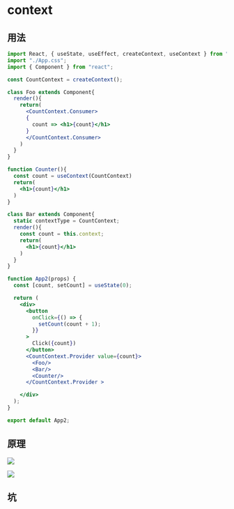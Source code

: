 # context

## 用法
```jsx
import React, { useState, useEffect, createContext, useContext } from "react";
import "./App.css";
import { Component } from "react";

const CountContext = createContext();

class Foo extends Component{
  render(){
    return(
      <CountContext.Consumer>
      {
        count => <h1>{count}</h1>
      }
      </CountContext.Consumer>
    )
  }
}

function Counter(){
  const count = useContext(CountContext)
  return(
    <h1>{count}</h1>
  )
}

class Bar extends Component{
  static contextType = CountContext;
  render(){
    const count = this.context;
    return(
      <h1>{count}</h1>
    )
  }
}

function App2(props) {
  const [count, setCount] = useState(0);

  return (
    <div>
      <button
        onClick={() => {
          setCount(count + 1);
        }}
      >
        Click({count})
      </button>
      <CountContext.Provider value={count}>
        <Foo/>
        <Bar/>
        <Counter/>
      </CountContext.Provider >

    </div>
  );
}

export default App2;

```
## 原理
![](https://tva1.sinaimg.cn/large/007S8ZIlly1gdz2srat2gj30mb0djdgd.jpg)

![](https://tva1.sinaimg.cn/large/007S8ZIlly1gdz2vtw3fxj30mi0dtt94.jpg)

## 坑